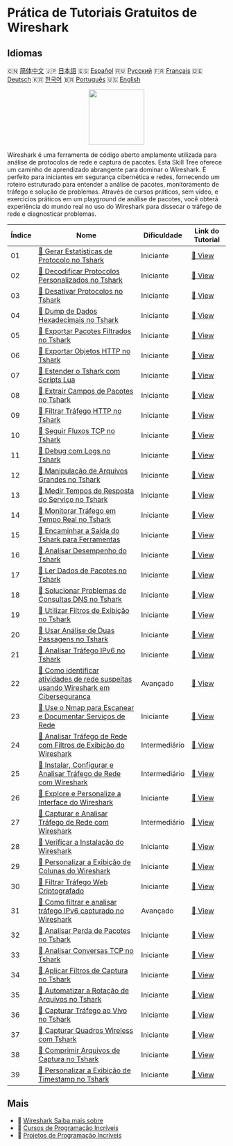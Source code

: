 # Prática de Tutoriais Gratuitos de Wireshark

## Idiomas

🇨🇳 [简体中文](README_zh.md) 🇯🇵 [日本語](README_ja.md) 🇪🇸 [Español](README_es.md) 🇷🇺 [Русский](README_ru.md) 🇫🇷 [Français](README_fr.md) 🇩🇪 [Deutsch](README_de.md) 🇰🇷 [한국어](README_ko.md) 🇧🇷 [Português](README_pt.md) 🇺🇸 [English](README.md) 

<div align="center">
<img width="128px" src="https://file.labex.io/path/OuFutztV2dPZ.png">
</div>

Wireshark é uma ferramenta de código aberto amplamente utilizada para análise de protocolos de rede e captura de pacotes. Esta Skill Tree oferece um caminho de aprendizado abrangente para dominar o Wireshark. É perfeito para iniciantes em segurança cibernética e redes, fornecendo um roteiro estruturado para entender a análise de pacotes, monitoramento de tráfego e solução de problemas. Através de cursos práticos, sem vídeo, e exercícios práticos em um playground de análise de pacotes, você obterá experiência do mundo real no uso do Wireshark para dissecar o tráfego de rede e diagnosticar problemas.

|   Índice | Nome                                                                                                                                                                                                                 | Dificuldade   | Link do Tutorial                                                                                                                         |
|----------|----------------------------------------------------------------------------------------------------------------------------------------------------------------------------------------------------------------------|---------------|------------------------------------------------------------------------------------------------------------------------------------------|
|       01 | [📖 Gerar Estatísticas de Protocolo no Tshark](https://labex.io/pt/tutorials/wireshark-generate-protocol-statistics-in-tshark-548930)                                                                                | Iniciante     | [🔗 View](https://labex.io/pt/tutorials/wireshark-generate-protocol-statistics-in-tshark-548930)                                         |
|       02 | [📖 Decodificar Protocolos Personalizados no Tshark](https://labex.io/pt/tutorials/wireshark-decode-custom-protocols-in-tshark-548921)                                                                               | Iniciante     | [🔗 View](https://labex.io/pt/tutorials/wireshark-decode-custom-protocols-in-tshark-548921)                                              |
|       03 | [📖 Desativar Protocolos no Tshark](https://labex.io/pt/tutorials/wireshark-disable-protocols-in-tshark-548922)                                                                                                      | Iniciante     | [🔗 View](https://labex.io/pt/tutorials/wireshark-disable-protocols-in-tshark-548922)                                                    |
|       04 | [📖 Dump de Dados Hexadecimais no Tshark](https://labex.io/pt/tutorials/wireshark-dump-hex-data-in-tshark-548923)                                                                                                    | Iniciante     | [🔗 View](https://labex.io/pt/tutorials/wireshark-dump-hex-data-in-tshark-548923)                                                        |
|       05 | [📖 Exportar Pacotes Filtrados no Tshark](https://labex.io/pt/tutorials/wireshark-export-filtered-packets-in-tshark-548924)                                                                                          | Iniciante     | [🔗 View](https://labex.io/pt/tutorials/wireshark-export-filtered-packets-in-tshark-548924)                                              |
|       06 | [📖 Exportar Objetos HTTP no Tshark](https://labex.io/pt/tutorials/wireshark-export-http-objects-in-tshark-548925)                                                                                                   | Iniciante     | [🔗 View](https://labex.io/pt/tutorials/wireshark-export-http-objects-in-tshark-548925)                                                  |
|       07 | [📖 Estender o Tshark com Scripts Lua](https://labex.io/pt/tutorials/wireshark-extend-tshark-with-lua-scripts-548926)                                                                                                | Iniciante     | [🔗 View](https://labex.io/pt/tutorials/wireshark-extend-tshark-with-lua-scripts-548926)                                                 |
|       08 | [📖 Extrair Campos de Pacotes no Tshark](https://labex.io/pt/tutorials/wireshark-extract-packet-fields-in-tshark-548927)                                                                                             | Iniciante     | [🔗 View](https://labex.io/pt/tutorials/wireshark-extract-packet-fields-in-tshark-548927)                                                |
|       09 | [📖 Filtrar Tráfego HTTP no Tshark](https://labex.io/pt/tutorials/wireshark-filter-http-traffic-in-tshark-548928)                                                                                                    | Iniciante     | [🔗 View](https://labex.io/pt/tutorials/wireshark-filter-http-traffic-in-tshark-548928)                                                  |
|       10 | [📖 Seguir Fluxos TCP no Tshark](https://labex.io/pt/tutorials/wireshark-follow-tcp-streams-in-tshark-548929)                                                                                                        | Iniciante     | [🔗 View](https://labex.io/pt/tutorials/wireshark-follow-tcp-streams-in-tshark-548929)                                                   |
|       11 | [📖 Debug com Logs no Tshark](https://labex.io/pt/tutorials/wireshark-debug-with-logs-in-tshark-548920)                                                                                                              | Iniciante     | [🔗 View](https://labex.io/pt/tutorials/wireshark-debug-with-logs-in-tshark-548920)                                                      |
|       12 | [📖 Manipulação de Arquivos Grandes no Tshark](https://labex.io/pt/tutorials/wireshark-handle-large-files-in-tshark-548931)                                                                                          | Iniciante     | [🔗 View](https://labex.io/pt/tutorials/wireshark-handle-large-files-in-tshark-548931)                                                   |
|       13 | [📖 Medir Tempos de Resposta do Serviço no Tshark](https://labex.io/pt/tutorials/wireshark-measure-service-response-times-in-tshark-548933)                                                                          | Iniciante     | [🔗 View](https://labex.io/pt/tutorials/wireshark-measure-service-response-times-in-tshark-548933)                                       |
|       14 | [📖 Monitorar Tráfego em Tempo Real no Tshark](https://labex.io/pt/tutorials/wireshark-monitor-traffic-in-real-time-in-tshark-548934)                                                                                | Iniciante     | [🔗 View](https://labex.io/pt/tutorials/wireshark-monitor-traffic-in-real-time-in-tshark-548934)                                         |
|       15 | [📖 Encaminhar a Saída do Tshark para Ferramentas](https://labex.io/pt/tutorials/wireshark-pipe-tshark-output-to-tools-548935)                                                                                       | Iniciante     | [🔗 View](https://labex.io/pt/tutorials/wireshark-pipe-tshark-output-to-tools-548935)                                                    |
|       16 | [📖 Analisar Desempenho do Tshark](https://labex.io/pt/tutorials/wireshark-profile-tshark-performance-548936)                                                                                                        | Iniciante     | [🔗 View](https://labex.io/pt/tutorials/wireshark-profile-tshark-performance-548936)                                                     |
|       17 | [📖 Ler Dados de Pacotes no Tshark](https://labex.io/pt/tutorials/wireshark-read-packet-data-in-tshark-548937)                                                                                                       | Iniciante     | [🔗 View](https://labex.io/pt/tutorials/wireshark-read-packet-data-in-tshark-548937)                                                     |
|       18 | [📖 Solucionar Problemas de Consultas DNS no Tshark](https://labex.io/pt/tutorials/wireshark-troubleshoot-dns-queries-in-tshark-548938)                                                                              | Iniciante     | [🔗 View](https://labex.io/pt/tutorials/wireshark-troubleshoot-dns-queries-in-tshark-548938)                                             |
|       19 | [📖 Utilizar Filtros de Exibição no Tshark](https://labex.io/pt/tutorials/wireshark-use-display-filters-in-tshark-548939)                                                                                            | Iniciante     | [🔗 View](https://labex.io/pt/tutorials/wireshark-use-display-filters-in-tshark-548939)                                                  |
|       20 | [📖 Usar Análise de Duas Passagens no Tshark](https://labex.io/pt/tutorials/wireshark-use-two-pass-analysis-in-tshark-548940)                                                                                        | Iniciante     | [🔗 View](https://labex.io/pt/tutorials/wireshark-use-two-pass-analysis-in-tshark-548940)                                                |
|       21 | [📖 Analisar Tráfego IPv6 no Tshark](https://labex.io/pt/tutorials/wireshark-analyze-ipv6-traffic-in-tshark-548911)                                                                                                  | Iniciante     | [🔗 View](https://labex.io/pt/tutorials/wireshark-analyze-ipv6-traffic-in-tshark-548911)                                                 |
|       22 | [📖 Como identificar atividades de rede suspeitas usando Wireshark em Cibersegurança](https://labex.io/pt/tutorials/wireshark-how-to-identify-suspicious-network-activities-using-wireshark-in-cybersecurity-415497) | Avançado      | [🔗 View](https://labex.io/pt/tutorials/wireshark-how-to-identify-suspicious-network-activities-using-wireshark-in-cybersecurity-415497) |
|       23 | [📖 Use o Nmap para Escanear e Documentar Serviços de Rede](https://labex.io/pt/tutorials/nmap-use-nmap-to-scan-and-document-network-services-415932)                                                                | Iniciante     | [🔗 View](https://labex.io/pt/tutorials/nmap-use-nmap-to-scan-and-document-network-services-415932)                                      |
|       24 | [📖 Analisar Tráfego de Rede com Filtros de Exibição do Wireshark](https://labex.io/pt/tutorials/wireshark-analyze-network-traffic-with-wireshark-display-filters-415944)                                            | Intermediário | [🔗 View](https://labex.io/pt/tutorials/wireshark-analyze-network-traffic-with-wireshark-display-filters-415944)                         |
|       25 | [📖 Instalar, Configurar e Analisar Tráfego de Rede com Wireshark](https://labex.io/pt/tutorials/wireshark-install-configure-and-analyze-network-traffic-with-wireshark-415947)                                      | Intermediário | [🔗 View](https://labex.io/pt/tutorials/wireshark-install-configure-and-analyze-network-traffic-with-wireshark-415947)                   |
|       26 | [📖 Explore e Personalize a Interface do Wireshark](https://labex.io/pt/tutorials/wireshark-explore-and-customize-wireshark-interface-415949)                                                                        | Iniciante     | [🔗 View](https://labex.io/pt/tutorials/wireshark-explore-and-customize-wireshark-interface-415949)                                      |
|       27 | [📖 Capturar e Analisar Tráfego de Rede com Wireshark](https://labex.io/pt/tutorials/wireshark-capture-and-analyze-network-traffic-with-wireshark-415956)                                                            | Intermediário | [🔗 View](https://labex.io/pt/tutorials/wireshark-capture-and-analyze-network-traffic-with-wireshark-415956)                             |
|       28 | [📖 Verificar a Instalação do Wireshark](https://labex.io/pt/tutorials/wireshark-verify-wireshark-installation-548783)                                                                                               | Iniciante     | [🔗 View](https://labex.io/pt/tutorials/wireshark-verify-wireshark-installation-548783)                                                  |
|       29 | [📖 Personalizar a Exibição de Colunas do Wireshark](https://labex.io/pt/tutorials/wireshark-customize-wireshark-column-display-548785)                                                                              | Iniciante     | [🔗 View](https://labex.io/pt/tutorials/wireshark-customize-wireshark-column-display-548785)                                             |
|       30 | [📖 Filtrar Tráfego Web Criptografado](https://labex.io/pt/tutorials/wireshark-filter-encrypted-web-traffic-548806)                                                                                                  | Iniciante     | [🔗 View](https://labex.io/pt/tutorials/wireshark-filter-encrypted-web-traffic-548806)                                                   |
|       31 | [📖 Como filtrar e analisar tráfego IPv6 capturado no Wireshark](https://labex.io/pt/tutorials/wireshark-how-to-filter-and-analyze-captured-ipv6-traffic-in-wireshark-414835)                                        | Avançado      | [🔗 View](https://labex.io/pt/tutorials/wireshark-how-to-filter-and-analyze-captured-ipv6-traffic-in-wireshark-414835)                   |
|       32 | [📖 Analisar Perda de Pacotes no Tshark](https://labex.io/pt/tutorials/wireshark-analyze-packet-loss-in-tshark-548912)                                                                                               | Iniciante     | [🔗 View](https://labex.io/pt/tutorials/wireshark-analyze-packet-loss-in-tshark-548912)                                                  |
|       33 | [📖 Analisar Conversas TCP no Tshark](https://labex.io/pt/tutorials/wireshark-analyze-tcp-conversations-in-tshark-548913)                                                                                            | Iniciante     | [🔗 View](https://labex.io/pt/tutorials/wireshark-analyze-tcp-conversations-in-tshark-548913)                                            |
|       34 | [📖 Aplicar Filtros de Captura no Tshark](https://labex.io/pt/tutorials/wireshark-apply-capture-filters-in-tshark-548914)                                                                                            | Iniciante     | [🔗 View](https://labex.io/pt/tutorials/wireshark-apply-capture-filters-in-tshark-548914)                                                |
|       35 | [📖 Automatizar a Rotação de Arquivos no Tshark](https://labex.io/pt/tutorials/wireshark-automate-file-rotation-in-tshark-548915)                                                                                    | Iniciante     | [🔗 View](https://labex.io/pt/tutorials/wireshark-automate-file-rotation-in-tshark-548915)                                               |
|       36 | [📖 Capturar Tráfego ao Vivo no Tshark](https://labex.io/pt/tutorials/wireshark-capture-live-traffic-in-tshark-548916)                                                                                               | Iniciante     | [🔗 View](https://labex.io/pt/tutorials/wireshark-capture-live-traffic-in-tshark-548916)                                                 |
|       37 | [📖 Capturar Quadros Wireless com Tshark](https://labex.io/pt/tutorials/wireshark-capture-wireless-frames-in-tshark-548917)                                                                                          | Iniciante     | [🔗 View](https://labex.io/pt/tutorials/wireshark-capture-wireless-frames-in-tshark-548917)                                              |
|       38 | [📖 Comprimir Arquivos de Captura no Tshark](https://labex.io/pt/tutorials/wireshark-compress-capture-files-in-tshark-548918)                                                                                        | Iniciante     | [🔗 View](https://labex.io/pt/tutorials/wireshark-compress-capture-files-in-tshark-548918)                                               |
|       39 | [📖 Personalizar a Exibição de Timestamp no Tshark](https://labex.io/pt/tutorials/wireshark-customize-timestamp-display-in-tshark-548919)                                                                            | Iniciante     | [🔗 View](https://labex.io/pt/tutorials/wireshark-customize-timestamp-display-in-tshark-548919)                                          |

## Mais

- 🔗 [Wireshark Saiba mais sobre](https://labex.io/pt/skilltrees/wireshark)
- 🔗 [Cursos de Programação Incríveis](https://github.com/labex-labs/awesome-programming-courses)
- 🔗 [Projetos de Programação Incríveis](https://github.com/labex-labs/awesome-programming-projects)


